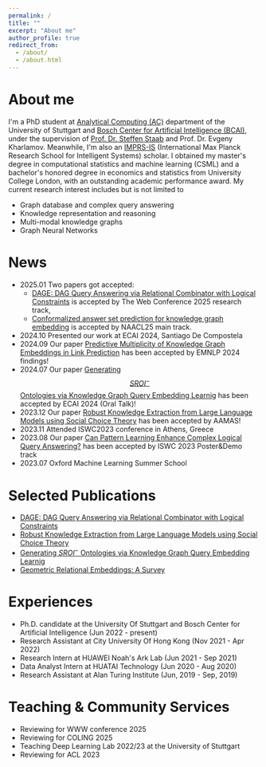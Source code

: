```yaml
---
permalink: /
title: ""
excerpt: "About me"
author_profile: true
redirect_from: 
  - /about/
  - /about.html
---
```


# About me
I'm a PhD student at [Analytical Computing (AC)](https://www.ipvs.uni-stuttgart.de/departments/ac/) department of the University of Stuttgart and [Bosch Center for Artificial Intelligence (BCAI)](https://www.bosch-ai.com), under the supervision of [Prof. Dr. Steffen Staab](https://scholar.google.com/citations?user=QvpcUn8AAAAJ&hl=en) and Prof. Dr. Evgeny Kharlamov. Meanwhile, I'm also an [IMPRS-IS](https://imprs.is.mpg.de) (International Max Planck Research School for Intelligent Systems) scholar. I obtained my master's degree in computational statistics and machine learning (CSML) and a bachelor's honored degree in economics and statistics from University College London, with an outstanding academic performance award. My current research interest includes but is not limited to 
- Graph database and complex query answering
- Knowledge representation and reasoning
- Multi-modal knowledge graphs 
- Graph Neural Networks 

# News
- 2025.01 Two papers got accepted:
  - [DAGE: DAG Query Answering via Relational Combinator with Logical Constraints](https://arxiv.org/abs/2410.22105) is accepted by The Web Conference 2025 research track,
  - [Conformalized answer set prediction for knowledge graph embedding](https://arxiv.org/abs/2408.08248) is accepted by NAACL25 main track.
- 2024.10 Presented our work at ECAI 2024, Santiago De Compostela
- 2024.09 Our paper [Predictive Multiplicity of Knowledge Graph Embeddings in Link Prediction](https://arxiv.org/abs/2408.08226) has been accepted by EMNLP 2024 findings!
- 2024.07 Our paper [Generating $$SROI^-$$ Ontologies via Knowledge Graph Query Embedding Learnig](https://arxiv.org/abs/2407.09212) has been accepted by ECAI 2024 (Oral Talk)! 
- 2023.12 Our paper [Robust Knowledge Extraction from Large Language Models using Social Choice Theory](https://arxiv.org/abs/2312.14877) has been accepted by AAMAS!
- 2023.11 Attended ISWC2023 conference in Athens, Greece
- 2023.08 Our paper [Can Pattern Learning Enhance Complex Logical Query Answering?](https://ceur-ws.org/Vol-3632/ISWC2023_paper_463.pdf) has been accepted by ISWC 2023 Poster&Demo track 
- 2023.07 Oxford Machine Learning Summer School
  
<!-- ## News -->
# Selected Publications
- [DAGE: DAG Query Answering via Relational Combinator with Logical Constraints](https://arxiv.org/abs/2410.22105)
- [Robust Knowledge Extraction from Large Language Models using Social Choice Theory](https://arxiv.org/abs/2312.14877)
- [Generating $SROI^-$ Ontologies via Knowledge Graph Query Embedding Learnig](https://arxiv.org/abs/2407.09212) 
- [Geometric Relational Embeddings: A Survey](https://arxiv.org/abs/2304.11949)
  
# Experiences
- Ph.D. candidate at the University Of Stuttgart and Bosch Center for Artificial Intelligence (Jun 2022 - present)
- Research Assistant at City University Of Hong Kong (Nov 2021 - Apr 2022)
- Research Intern at HUAWEI Noah's Ark Lab (Jun 2021 - Sep 2021)
- Data Analyst Intern at HUATAI Technology (Jun 2020 - Aug 2020)
- Research Assistant at Alan Turing Institute (Jun, 2019 - Sep, 2019)

# Teaching & Community Services
- Reviewing for WWW conference 2025
- Reviewing for COLING 2025
- Teaching Deep Learning Lab 2022/23 at the University of Stuttgart
- Reviewing for ACL 2023
